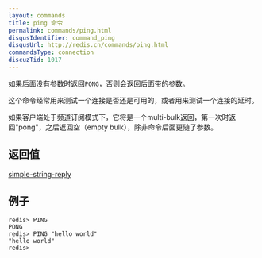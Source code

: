 ```yaml
---
layout: commands
title: ping 命令
permalink: commands/ping.html
disqusIdentifier: command_ping
disqusUrl: http://redis.cn/commands/ping.html
commandsType: connection
discuzTid: 1017
---
```


如果后面没有参数时返回`PONG`，否则会返回后面带的参数。

这个命令经常用来测试一个连接是否还是可用的，或者用来测试一个连接的延时。

如果客户端处于频道订阅模式下，它将是一个multi-bulk返回，第一次时返回"pong"，之后返回空（empty bulk），除非命令后面更随了参数。

## 返回值

[simple-string-reply](/topics/protocol.html#simple-string-reply)

## 例子

	redis> PING
	PONG
	redis> PING "hello world"
	"hello world"
	redis>